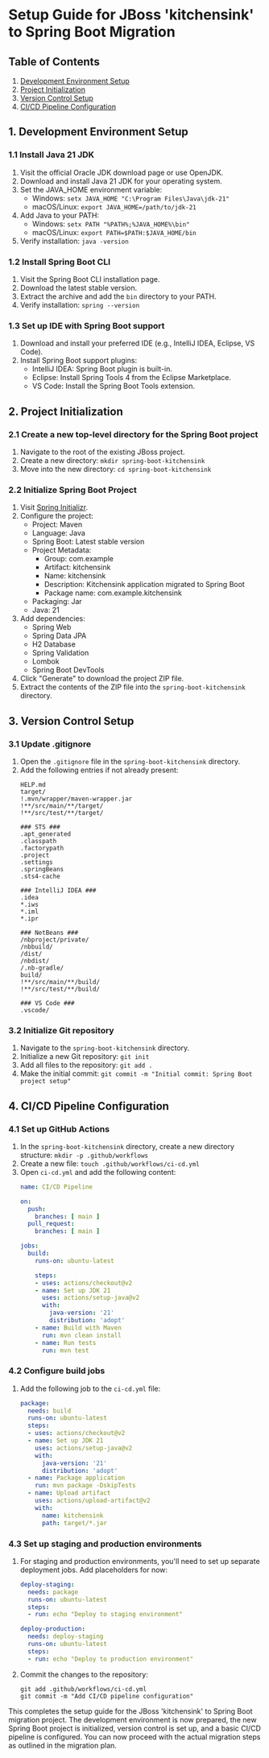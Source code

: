 
# Setup Guide for JBoss 'kitchensink' to Spring Boot Migration

## Table of Contents
1. [Development Environment Setup](#1-development-environment-setup)
2. [Project Initialization](#2-project-initialization)
3. [Version Control Setup](#3-version-control-setup)
4. [CI/CD Pipeline Configuration](#4-cicd-pipeline-configuration)

## 1. Development Environment Setup

### 1.1 Install Java 21 JDK
1. Visit the official Oracle JDK download page or use OpenJDK.
2. Download and install Java 21 JDK for your operating system.
3. Set the JAVA_HOME environment variable:
   - Windows: `setx JAVA_HOME "C:\Program Files\Java\jdk-21"`
   - macOS/Linux: `export JAVA_HOME=/path/to/jdk-21`
4. Add Java to your PATH:
   - Windows: `setx PATH "%PATH%;%JAVA_HOME%\bin"`
   - macOS/Linux: `export PATH=$PATH:$JAVA_HOME/bin`
5. Verify installation: `java -version`

### 1.2 Install Spring Boot CLI
1. Visit the Spring Boot CLI installation page.
2. Download the latest stable version.
3. Extract the archive and add the `bin` directory to your PATH.
4. Verify installation: `spring --version`

### 1.3 Set up IDE with Spring Boot support
1. Download and install your preferred IDE (e.g., IntelliJ IDEA, Eclipse, VS Code).
2. Install Spring Boot support plugins:
   - IntelliJ IDEA: Spring Boot plugin is built-in.
   - Eclipse: Install Spring Tools 4 from the Eclipse Marketplace.
   - VS Code: Install the Spring Boot Tools extension.

## 2. Project Initialization

### 2.1 Create a new top-level directory for the Spring Boot project
1. Navigate to the root of the existing JBoss project.
2. Create a new directory: `mkdir spring-boot-kitchensink`
3. Move into the new directory: `cd spring-boot-kitchensink`

### 2.2 Initialize Spring Boot Project
1. Visit [Spring Initializr](https://start.spring.io/).
2. Configure the project:
   - Project: Maven
   - Language: Java
   - Spring Boot: Latest stable version
   - Project Metadata:
     - Group: com.example
     - Artifact: kitchensink
     - Name: kitchensink
     - Description: Kitchensink application migrated to Spring Boot
     - Package name: com.example.kitchensink
   - Packaging: Jar
   - Java: 21
3. Add dependencies:
   - Spring Web
   - Spring Data JPA
   - H2 Database
   - Spring Validation
   - Lombok
   - Spring Boot DevTools
4. Click "Generate" to download the project ZIP file.
5. Extract the contents of the ZIP file into the `spring-boot-kitchensink` directory.

## 3. Version Control Setup

### 3.1 Update .gitignore
1. Open the `.gitignore` file in the `spring-boot-kitchensink` directory.
2. Add the following entries if not already present:
   ```
   HELP.md
   target/
   !.mvn/wrapper/maven-wrapper.jar
   !**/src/main/**/target/
   !**/src/test/**/target/

   ### STS ###
   .apt_generated
   .classpath
   .factorypath
   .project
   .settings
   .springBeans
   .sts4-cache

   ### IntelliJ IDEA ###
   .idea
   *.iws
   *.iml
   *.ipr

   ### NetBeans ###
   /nbproject/private/
   /nbbuild/
   /dist/
   /nbdist/
   /.nb-gradle/
   build/
   !**/src/main/**/build/
   !**/src/test/**/build/

   ### VS Code ###
   .vscode/
   ```

### 3.2 Initialize Git repository
1. Navigate to the `spring-boot-kitchensink` directory.
2. Initialize a new Git repository: `git init`
3. Add all files to the repository: `git add .`
4. Make the initial commit: `git commit -m "Initial commit: Spring Boot project setup"`

## 4. CI/CD Pipeline Configuration

### 4.1 Set up GitHub Actions
1. In the `spring-boot-kitchensink` directory, create a new directory structure: `mkdir -p .github/workflows`
2. Create a new file: `touch .github/workflows/ci-cd.yml`
3. Open `ci-cd.yml` and add the following content:
   ```yaml
   name: CI/CD Pipeline

   on:
     push:
       branches: [ main ]
     pull_request:
       branches: [ main ]

   jobs:
     build:
       runs-on: ubuntu-latest

       steps:
       - uses: actions/checkout@v2
       - name: Set up JDK 21
         uses: actions/setup-java@v2
         with:
           java-version: '21'
           distribution: 'adopt'
       - name: Build with Maven
         run: mvn clean install
       - name: Run tests
         run: mvn test
   ```

### 4.2 Configure build jobs
1. Add the following job to the `ci-cd.yml` file:
   ```yaml
   package:
     needs: build
     runs-on: ubuntu-latest
     steps:
     - uses: actions/checkout@v2
     - name: Set up JDK 21
       uses: actions/setup-java@v2
       with:
         java-version: '21'
         distribution: 'adopt'
     - name: Package application
       run: mvn package -DskipTests
     - name: Upload artifact
       uses: actions/upload-artifact@v2
       with:
         name: kitchensink
         path: target/*.jar
   ```

### 4.3 Set up staging and production environments
1. For staging and production environments, you'll need to set up separate deployment jobs. Add placeholders for now:
   ```yaml
   deploy-staging:
     needs: package
     runs-on: ubuntu-latest
     steps:
     - run: echo "Deploy to staging environment"

   deploy-production:
     needs: deploy-staging
     runs-on: ubuntu-latest
     steps:
     - run: echo "Deploy to production environment"
   ```

2. Commit the changes to the repository:
   ```
   git add .github/workflows/ci-cd.yml
   git commit -m "Add CI/CD pipeline configuration"
   ```

This completes the setup guide for the JBoss 'kitchensink' to Spring Boot migration project. The development environment is now prepared, the new Spring Boot project is initialized, version control is set up, and a basic CI/CD pipeline is configured. You can now proceed with the actual migration steps as outlined in the migration plan.
